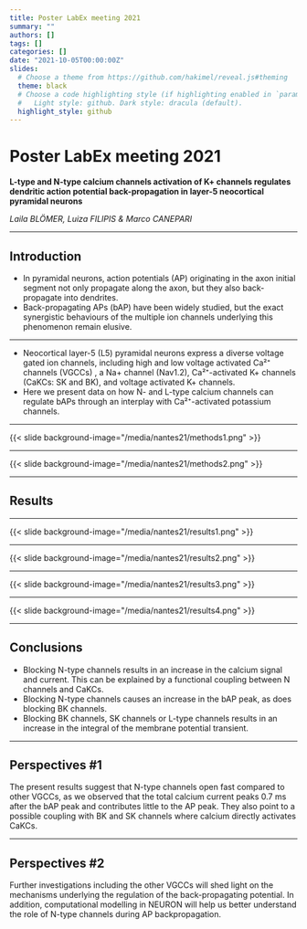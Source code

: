 ```yaml
---
title: Poster LabEx meeting 2021
summary: ""
authors: []
tags: []
categories: []
date: "2021-10-05T00:00:00Z"
slides:
  # Choose a theme from https://github.com/hakimel/reveal.js#theming
  theme: black
  # Choose a code highlighting style (if highlighting enabled in `params.toml`)
  #   Light style: github. Dark style: dracula (default).
  highlight_style: github
---
```


# Poster LabEx meeting 2021
**L-type and N-type calcium channels activation of K+ channels regulates dendritic action potential back-propagation in layer-5 neocortical pyramidal neurons** 

*Laila BLÖMER, Luiza FILIPIS & Marco CANEPARI*

---

## Introduction
- In pyramidal neurons, action potentials (AP) originating in the axon initial segment not only propagate along the axon, but they also back-propagate into dendrites. 
- Back-propagating APs (bAP) have been widely studied, but the exact synergistic behaviours of the multiple ion channels underlying this phenomenon remain elusive. 

--- 

- Neocortical layer-5 (L5) pyramidal neurons express a diverse voltage gated ion channels, including high and low voltage activated Ca²⁺ channels (VGCCs) , a Na+ channel (Nav1.2), Ca²⁺-activated K+ channels (CaKCs: SK and BK), and voltage activated K+ channels. 
- Here we present data on how N- and L-type calcium channels can regulate bAPs through an interplay with Ca²⁺-activated potassium channels.

--- 


{{< slide background-image="/media/nantes21/methods1.png" >}}


---

{{< slide background-image="/media/nantes21/methods2.png" >}}


---
## Results 
--- 

{{< slide background-image="/media/nantes21/results1.png" >}}


---

{{< slide background-image="/media/nantes21/results2.png" >}}


---

{{< slide background-image="/media/nantes21/results3.png" >}}


---

{{< slide background-image="/media/nantes21/results4.png" >}}


---

## Conclusions
- Blocking N-type channels results in an increase in the calcium signal and current. This can be explained by a functional coupling between N channels and CaKCs.
- Blocking N-type channels causes an increase in the bAP peak, as does blocking BK channels. 
- Blocking BK channels, SK channels or L-type channels results in an increase in the integral of the membrane potential transient.  

---

## Perspectives #1
The present results suggest that N-type channels open fast compared to other VGCCs, as we observed that the total calcium current peaks 0.7 ms after the bAP peak and contributes little to the AP peak. They also point to a possible coupling with BK and SK channels where calcium directly activates CaKCs. 

---
## Perspectives #2
Further investigations including the other VGCCs will shed light on the mechanisms underlying the regulation of the back-propagating potential. In addition, computational modelling in NEURON will help us better understand the role of N-type channels during AP backpropagation.


